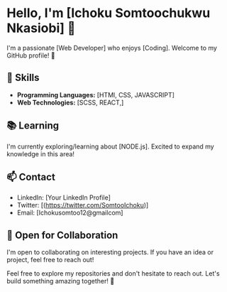 # Hello, I'm [Ichoku Somtoochukwu Nkasiobi] 👋

I'm a passionate [Web Developer] who enjoys [Coding]. Welcome to my GitHub profile! 🙂

## 🔧 Skills

- **Programming Languages:** [HTMl, CSS, JAVASCRIPT]
- **Web Technologies:** [SCSS, REACT,]

## 📚 Learning

I'm currently exploring/learning about [NODE.js]. Excited to expand my knowledge in this area!

## 📫 Contact

- LinkedIn: [Your LinkedIn Profile]
- Twitter: [(https://twitter.com/SomtooIchoku)]
- Email: [Ichokusomtoo12@gmailcom]

## 🤝 Open for Collaboration

I'm open to collaborating on interesting projects. If you have an idea or project, feel free to reach out!

Feel free to explore my repositories and don't hesitate to reach out. Let's build something amazing together! 🚀
